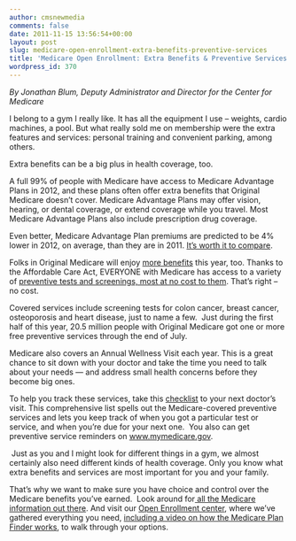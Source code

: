 ```yaml
---
author: cmsnewmedia
comments: false
date: 2011-11-15 13:56:54+00:00
layout: post
slug: medicare-open-enrollment-extra-benefits-preventive-services
title: 'Medicare Open Enrollment: Extra Benefits & Preventive Services '
wordpress_id: 370
---
```


_By Jonathan Blum, Deputy Administrator and Director for the Center for Medicare_

I belong to a gym I really like. It has all the equipment I use – weights, cardio machines, a pool. But what really sold me on membership were the extra features and services: personal training and convenient parking, among others.

Extra benefits can be a big plus in health coverage, too.

A full 99% of people with Medicare have access to Medicare Advantage Plans in 2012, and these plans often offer extra benefits that Original Medicare doesn’t cover. Medicare Advantage Plans may offer vision, hearing, or dental coverage, or extend coverage while you travel. Most Medicare Advantage Plans also include prescription drug coverage.

Even better, Medicare Advantage Plan premiums are predicted to be 4% lower in 2012, on average, than they are in 2011. [It’s worth it to compare](http://blog.medicare.gov/2011/11/08/medicare-open-enrollment-making-the-best-choice-for-you/).

Folks in Original Medicare will enjoy [more benefits](http://blog.medicare.gov/2011/10/03/medicare-open-enrollment-medicare-is-stronger-than-ever/) this year, too. Thanks to the Affordable Care Act, EVERYONE with Medicare has access to a variety of [preventive tests and screenings, most at no cost to them](http://www.youtube.com/user/CMSHHSgov#p/u/9/NxnKxIg2pE0). That’s right – no cost.

Covered services include screening tests for colon cancer, breast cancer, osteoporosis and heart disease, just to name a few.  Just during the first half of this year, 20.5 million people with Original Medicare got one or more free preventive services through the end of July. 

Medicare also covers an Annual Wellness Visit each year. This is a great chance to sit down with your doctor and take the time you need to talk about your needs — and address small health concerns before they become big ones.

To help you track these services, take this [checklist](http://www.medicare.gov/navigation/manage-your-health/preventive-services/preventive-service-checklist.aspx) to your next doctor’s visit. This comprehensive list spells out the Medicare-covered preventive services and lets you keep track of when you got a particular test or service, and when you’re due for your next one.  You also can get preventive service reminders on www.mymedicare.gov.

 Just as you and I might look for different things in a gym, we almost certainly also need different kinds of health coverage. Only you know what extra benefits and services are most important for you and your family.

That’s why we want to make sure you have choice and control over the Medicare benefits you’ve earned.  Look around for[ all the Medicare information out there](http://blog.medicare.gov/2011/10/11/medicare-open-enrollment-4-places-to-look-for-medicare-information/). And visit our [Open Enrollment center](http://www.medicare.gov/open-enrollment/), where we’ve gathered everything you need, [including a video on how the Medicare Plan Finder works](http://www.youtube.com/watch?v=iQQJ7ry_H6k), to walk through your options.
